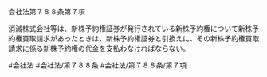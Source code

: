会社法第７８８条第７項

消滅株式会社等は、新株予約権証券が発行されている新株予約権について新株予約権買取請求があったときは、新株予約権証券と引換えに、その新株予約権買取請求に係る新株予約権の代金を支払わなければならない。

#会社法
#会社法/第７８８条
#会社法/第７８８条/第７項
